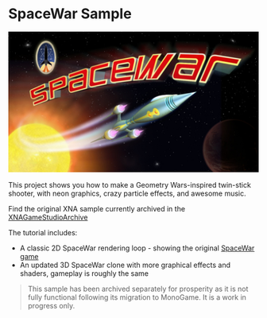 # SpaceWar Sample

![SpaceWar Sample](Content/Textures/Spacewar_Title_FINAL.jpg)

This project shows you how to make a Geometry Wars-inspired twin-stick shooter, with neon graphics, crazy particle effects, and awesome music.

Find the original XNA sample currently archived in the [XNAGameStudioArchive](https://github.com/simondarksidej/XNAGameStudio/wiki/Spacewar)

The tutorial includes:

* A classic 2D SpaceWar rendering loop - showing the original [SpaceWar game](https://en.wikipedia.org/wiki/Spacewar!)
* An updated 3D SpaceWar clone with more graphical effects and shaders, gameplay is roughly the same

> This sample has been archived separately for prosperity as it is not fully functional following its migration to MonoGame.  It is a work in progress only.
